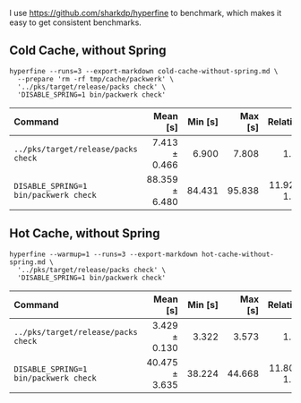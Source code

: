 I use https://github.com/sharkdp/hyperfine to benchmark, which makes it easy to get consistent benchmarks.

## Cold Cache, without Spring
```
hyperfine --runs=3 --export-markdown cold-cache-without-spring.md \
  --prepare 'rm -rf tmp/cache/packwerk' \
  '../pks/target/release/packs check' \
  'DISABLE_SPRING=1 bin/packwerk check'
```

| Command | Mean [s] | Min [s] | Max [s] | Relative |
|:---|---:|---:|---:|---:|
| `../pks/target/release/packs check` | 7.413 ± 0.466 | 6.900 | 7.808 | 1.00 |
| `DISABLE_SPRING=1 bin/packwerk check` | 88.359 ± 6.480 | 84.431 | 95.838 | 11.92 ± 1.15 |

## Hot Cache, without Spring
```
hyperfine --warmup=1 --runs=3 --export-markdown hot-cache-without-spring.md \
  '../pks/target/release/packs check' \
  'DISABLE_SPRING=1 bin/packwerk check'
```

| Command | Mean [s] | Min [s] | Max [s] | Relative |
|:---|---:|---:|---:|---:|
| `../pks/target/release/packs check` | 3.429 ± 0.130 | 3.322 | 3.573 | 1.00 |
| `DISABLE_SPRING=1 bin/packwerk check` | 40.475 ± 3.635 | 38.224 | 44.668 | 11.80 ± 1.15 |
